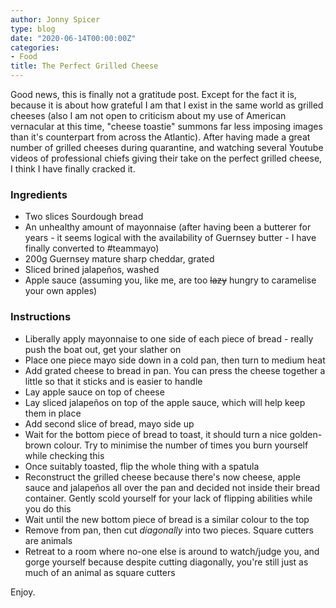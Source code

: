 ```yaml
---
author: Jonny Spicer
type: blog
date: "2020-06-14T00:00:00Z"
categories:
- Food
title: The Perfect Grilled Cheese
---
```

Good news, this is finally not a gratitude post. Except for the fact it is, because it is about how grateful I am that I exist in the same world as grilled cheeses (also I am not
open to criticism about my use of American vernacular at this time, "cheese toastie" summons far less imposing images than it's counterpart from across the Atlantic). After having
made a great number of grilled cheeses during quarantine, and watching several Youtube videos of professional chiefs giving their take on the perfect grilled cheese, I think I have
finally cracked it.

### Ingredients

- Two slices Sourdough bread
- An unhealthy amount of mayonnaise (after having been a butterer for years - it seems logical with the availability of Guernsey butter - I have finally converted to #teammayo)
- 200g Guernsey mature sharp cheddar, grated
- Sliced brined jalapeños, washed
- Apple sauce (assuming you, like me, are too ~~lazy~~ hungry to caramelise your own apples)

### Instructions

- Liberally apply mayonnaise to one side of each piece of bread - really push the boat out, get your slather on
- Place one piece mayo side down in a cold pan, then turn to medium heat
- Add grated cheese to bread in pan. You can press the cheese together a little so that it sticks and is easier to handle
- Lay apple sauce on top of cheese
- Lay sliced jalapeños on top of the apple sauce, which will help keep them in place
- Add second slice of bread, mayo side up
- Wait for the bottom piece of bread to toast, it should turn a nice golden-brown colour. Try to minimise the number of times you burn yourself while checking this
- Once suitably toasted, flip the whole thing with a spatula
- Reconstruct the grilled cheese because there's now cheese, apple sauce and jalapeños all over the pan and decided not inside their bread container. Gently scold yourself for
your lack of flipping abilities while you do this
- Wait until the new bottom piece of bread is a similar colour to the top
- Remove from pan, then cut *diagonally* into two pieces. Square cutters are animals
- Retreat to a room where no-one else is around to watch/judge you, and gorge yourself because despite cutting diagonally, you're still just as much of an animal as square cutters

Enjoy.
